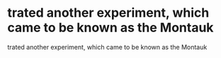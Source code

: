 # trated another experiment, which came to be known as the Montauk

trated another experiment, which came to be known as the Montauk
